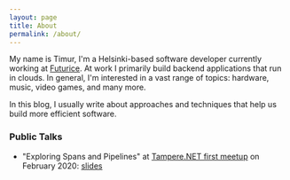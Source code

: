 ```yaml
---
layout: page
title: About
permalink: /about/
---
```


My name is Timur, I'm a Helsinki-based software developer currently working at [Futurice](https://futurice.com). At work I primarily build backend applications that run in clouds. In general, I'm interested in a vast range of topics: hardware, music, video games, and many more.

In this blog, I usually write about approaches and techniques that help us build more efficient software.

### Public Talks

- "Exploring Spans and Pipelines" at [Tampere.NET first meetup](https://meetabit.com/events/first-meetup) on February 2020: [slides](https://github.com/timiskhakov/ExploringSpansAndPipelines/blob/master/exploring-spans-and-pipelines.pdf)
